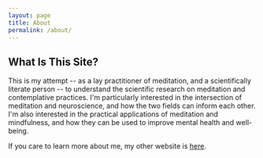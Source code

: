```yaml
---
layout: page
title: About
permalink: /about/
---
```


## What Is This Site?

This is my attempt -- as a lay practitioner of meditation, and a scientifically literate person -- to understand the scientific research on meditation and contemplative practices.  I'm particularly interested in the intersection of meditation and neuroscience, and how the two fields can inform each other.  I'm also interested in the practical applications of meditation and mindfulness, and how they can be used to improve mental health and well-being.

If you care to learn more about me, my other website is [here](https://www.craigmbooth.com).